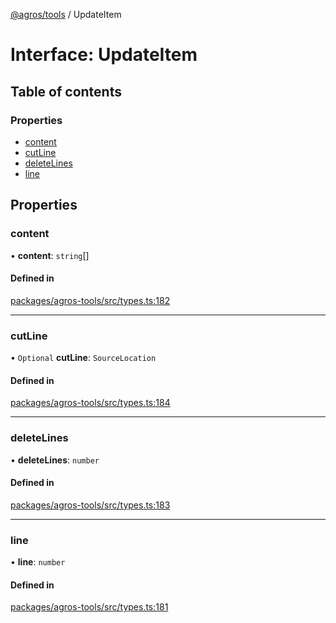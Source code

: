 [@agros/tools](../index.md) / UpdateItem

# Interface: UpdateItem

## Table of contents

### Properties

- [content](UpdateItem.md#content)
- [cutLine](UpdateItem.md#cutline)
- [deleteLines](UpdateItem.md#deletelines)
- [line](UpdateItem.md#line)

## Properties

### <a id="content" name="content"></a> content

• **content**: `string`[]

#### Defined in

[packages/agros-tools/src/types.ts:182](https://github.com/agrosjs/agros/blob/944f7d0/packages/agros-tools/src/types.ts#L182)

___

### <a id="cutline" name="cutline"></a> cutLine

• `Optional` **cutLine**: `SourceLocation`

#### Defined in

[packages/agros-tools/src/types.ts:184](https://github.com/agrosjs/agros/blob/944f7d0/packages/agros-tools/src/types.ts#L184)

___

### <a id="deletelines" name="deletelines"></a> deleteLines

• **deleteLines**: `number`

#### Defined in

[packages/agros-tools/src/types.ts:183](https://github.com/agrosjs/agros/blob/944f7d0/packages/agros-tools/src/types.ts#L183)

___

### <a id="line" name="line"></a> line

• **line**: `number`

#### Defined in

[packages/agros-tools/src/types.ts:181](https://github.com/agrosjs/agros/blob/944f7d0/packages/agros-tools/src/types.ts#L181)
